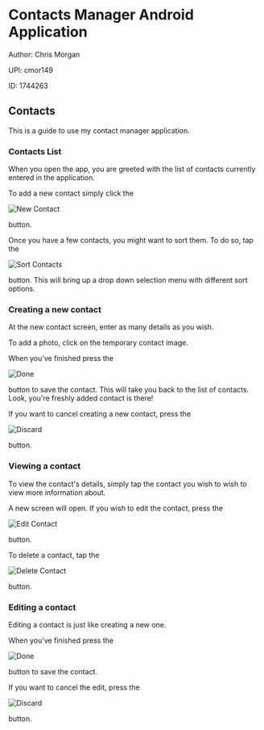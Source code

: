 # Contacts Manager Android Application

Author: Chris Morgan

UPI: cmor149

ID: 1744263


## Contacts

This is a guide to use my contact manager application.


### Contacts List

When you open the app, you are greeted with the list of contacts currently entered in the application.

To add a new contact simply click the

![New Contact](http://i.imgur.com/fRBw4hh.png)

button.

Once you have a few contacts, you might want to sort them.
To do so, tap the

![Sort Contacts](http://i.imgur.com/rZCcCPL.png)

button.
This will bring up a drop down selection menu with different sort options.


### Creating a new contact

At the new contact screen, enter as many details as you wish.

To add a photo, click on the temporary contact image.

When you've finished press the

![Done](http://i.imgur.com/R3qpmny.png)

button to save the contact.
This will take you back to the list of contacts. Look, you're freshly added contact is there!

If you want to cancel creating a new contact, press the

![Discard](http://i.imgur.com/jXzgIQc.png)

button.


### Viewing a contact

To view the contact's details, simply tap the contact you wish to wish to view more information about.

A new screen will open. If you wish to edit the contact, press the

![Edit Contact](http://i.imgur.com/vT7hieP.png)

button.

To delete a contact, tap the

![Delete Contact](http://i.imgur.com/jXzgIQc.png)

button.


### Editing a contact

Editing a contact is just like creating a new one.

When you've finished press the

![Done](http://i.imgur.com/R3qpmny.png)

button to save the contact.

If you want to cancel the edit, press the

![Discard](http://i.imgur.com/jXzgIQc.png)

button.